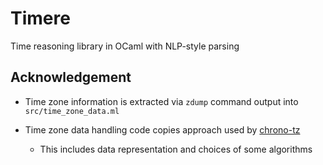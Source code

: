 # Timere
Time reasoning library in OCaml with NLP-style parsing

## Acknowledgement

- Time zone information is extracted via `zdump` command output into `src/time_zone_data.ml`

- Time zone data handling code copies approach used by [chrono-tz](https://github.com/chronotope/chrono-tz)

  - This includes data representation and choices of some algorithms

